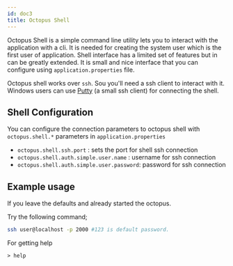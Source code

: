 ```yaml
---
id: doc3
title: Octopus Shell
---
```

Octopus Shell is a simple command line utility lets you to interact with the application with a cli.
It is needed for creating the system user which is the first user of application.
Shell interface has a limited set of features but in can be greatly extended. It is small and nice
interface that you can configure using `application.properties` file.

Octopus shell works over `ssh`. Sou you'll need a ssh client to interact with it.
Windows users can use [Putty](https://www.putty.org/) (a small ssh client) for connecting the shell.

## Shell Configuration

You can configure the connection parameters to octopus shell with `octopus.shell.*` parameters in
`application.properties`

- `octopus.shell.ssh.port` : sets the port for shell ssh connection
- `octopus.shell.auth.simple.user.name` : username for ssh connection
- `octopus.shell.auth.simple.user.password`: password for ssh connection

## Example usage

If you leave the defaults and already started the octopus.

Try the following command;
```sh
ssh user@localhost -p 2000 #123 is default password.
```

For getting help
```
> help
```